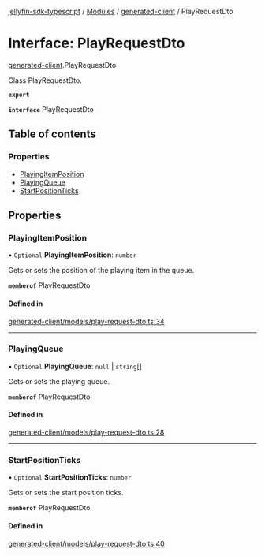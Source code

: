 [jellyfin-sdk-typescript](../README.md) / [Modules](../modules.md) / [generated-client](../modules/generated_client.md) / PlayRequestDto

# Interface: PlayRequestDto

[generated-client](../modules/generated_client.md).PlayRequestDto

Class PlayRequestDto.

**`export`**

**`interface`** PlayRequestDto

## Table of contents

### Properties

- [PlayingItemPosition](generated_client.PlayRequestDto.md#playingitemposition)
- [PlayingQueue](generated_client.PlayRequestDto.md#playingqueue)
- [StartPositionTicks](generated_client.PlayRequestDto.md#startpositionticks)

## Properties

### PlayingItemPosition

• `Optional` **PlayingItemPosition**: `number`

Gets or sets the position of the playing item in the queue.

**`memberof`** PlayRequestDto

#### Defined in

[generated-client/models/play-request-dto.ts:34](https://github.com/thornbill/jellyfin-sdk-typescript/blob/e4df7f8/src/generated-client/models/play-request-dto.ts#L34)

___

### PlayingQueue

• `Optional` **PlayingQueue**: ``null`` \| `string`[]

Gets or sets the playing queue.

**`memberof`** PlayRequestDto

#### Defined in

[generated-client/models/play-request-dto.ts:28](https://github.com/thornbill/jellyfin-sdk-typescript/blob/e4df7f8/src/generated-client/models/play-request-dto.ts#L28)

___

### StartPositionTicks

• `Optional` **StartPositionTicks**: `number`

Gets or sets the start position ticks.

**`memberof`** PlayRequestDto

#### Defined in

[generated-client/models/play-request-dto.ts:40](https://github.com/thornbill/jellyfin-sdk-typescript/blob/e4df7f8/src/generated-client/models/play-request-dto.ts#L40)
